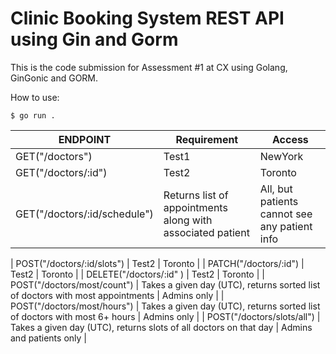 # Clinic Booking System REST API using Gin and Gorm

This is the code submission for Assessment #1 at CX using Golang, GinGonic and GORM.

How to use:

```
$ go run .
```

| ENDPOINT                    | Requirement   | Access     |
| -------------               | ------------- | -------- |
| GET("/doctors")             | Test1         | NewYork  |
| GET("/doctors/:id")                     | Test2         | Toronto  |
| GET("/doctors/:id/schedule")                 | Returns list of appointments along with associated patient         | All, but patients cannot see any patient info  |

| POST("/doctors/:id/slots")                     | Test2         | Toronto  |
| PATCH("/doctors/:id")                    | Test2         | Toronto  |
| DELETE("/doctors/:id" )                 | Test2         | Toronto  |
| POST("/doctors/most/count")                    | Takes a given day (UTC), returns sorted list of doctors with most appointments         | Admins only  |
| POST("/doctors/most/hours")                     | Takes a given day (UTC), returns sorted list of doctors with most 6+ hours          | Admins only  |
| POST("/doctors/slots/all")                     | Takes a given day (UTC), returns slots of all doctors on that day      | Admins and patients only  |